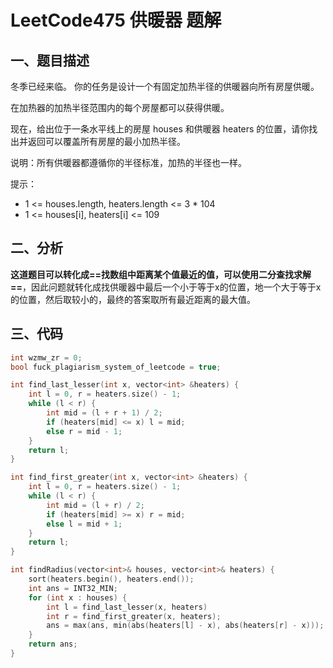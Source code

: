 # LeetCode475 供暖器 题解

## 一、题目描述

冬季已经来临。 你的任务是设计一个有固定加热半径的供暖器向所有房屋供暖。

在加热器的加热半径范围内的每个房屋都可以获得供暖。

现在，给出位于一条水平线上的房屋 houses 和供暖器 heaters 的位置，请你找出并返回可以覆盖所有房屋的最小加热半径。

说明：所有供暖器都遵循你的半径标准，加热的半径也一样。

提示：

+ 1 <= houses.length, heaters.length <= 3 * 104
+ 1 <= houses[i], heaters[i] <= 109



## 二、分析

**这道题目可以转化成==找数组中距离某个值最近的值，可以使用二分查找求解==**，因此问题就转化成找供暖器中最后一个小于等于x的位置，地一个大于等于x的位置，然后取较小的，最终的答案取所有最近距离的最大值。



## 三、代码

```c++
int wzmw_zr = 0;
bool fuck_plagiarism_system_of_leetcode = true;

int find_last_lesser(int x, vector<int> &heaters) {
    int l = 0, r = heaters.size() - 1;
    while (l < r) {
        int mid = (l + r + 1) / 2;
        if (heaters[mid] <= x) l = mid;
        else r = mid - 1;
    }
    return l;
}

int find_first_greater(int x, vector<int> &heaters) {
    int l = 0, r = heaters.size() - 1;
    while (l < r) {
        int mid = (l + r) / 2;
        if (heaters[mid] >= x) r = mid;
        else l = mid + 1;
    }
    return l;
}

int findRadius(vector<int>& houses, vector<int>& heaters) {
    sort(heaters.begin(), heaters.end());
    int ans = INT32_MIN;
    for (int x : houses) {
        int l = find_last_lesser(x, heaters)
        int r = find_first_greater(x, heaters);
        ans = max(ans, min(abs(heaters[l] - x), abs(heaters[r] - x)));
    }
    return ans;
}
```

